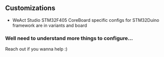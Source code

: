 ## Customizations
- WeAct Studio STM32F405 CoreBoard specific configs for STM32Duino framework are in variants and board


### Well need to understand more things to configure...
Reach out if you wanna help :)